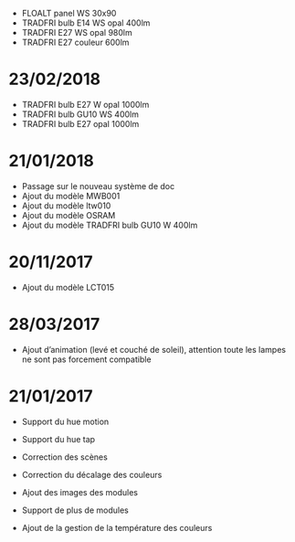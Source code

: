 
-   FLOALT panel WS 30x90
-   TRADFRI bulb E14 WS opal 400lm
-   TRADFRI E27 WS opal 980lm
-   TRADFRI E27 couleur 600lm

# 23/02/2018

-   TRADFRI bulb E27 W opal 1000lm
-   TRADFRI bulb GU10 WS 400lm
-   TRADFRI bulb E27 opal 1000lm


# 21/01/2018 

-   Passage sur le nouveau système de doc
-   Ajout du modèle MWB001
-   Ajout du modèle ltw010
-   Ajout du modèle OSRAM
-   Ajout du modèle TRADFRI bulb GU10 W 400lm

# 20/11/2017 

-   Ajout du modèle LCT015

# 28/03/2017 

-   Ajout d’animation (levé et couché de soleil), attention toute les
    lampes ne sont pas forcement compatible

# 21/01/2017 

-   Support du hue motion

-   Support du hue tap

-   Correction des scènes

-   Correction du décalage des couleurs

-   Ajout des images des modules

-   Support de plus de modules

-   Ajout de la gestion de la température des couleurs